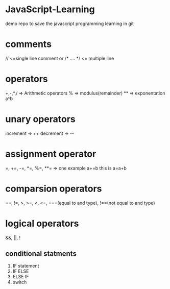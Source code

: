 # JavaScript-Learning
demo repo to save the javascript programming learning in git

# comments
// <=single line comment or /* .... */ <= multiple line

# operators
+,-,*,/ => Arithmetic operators
% => modulus(remainder)
** => exponentation a^b

# unary operators
increment => ++
decrement => --

# assignment operator
=, +=, -=, *=, %=, **= => one example a+=b this is a=a+b

# comparsion operators
==, !=, >, >=, <, <=, ===(equal to and type), !==(not equal to and type)

# logical operators
&&, ||, !


## conditional statments
1. IF statement
2. IF ELSE
3. ELSE IF
4. switch